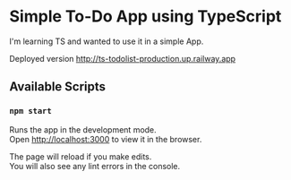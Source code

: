 # Simple To-Do App using TypeScript

 I'm learning TS and wanted to use it in a simple App.

 Deployed version http://ts-todolist-production.up.railway.app
## Available Scripts

### `npm start`

Runs the app in the development mode.\
Open [http://localhost:3000](http://localhost:3000) to view it in the browser.

The page will reload if you make edits.\
You will also see any lint errors in the console.


